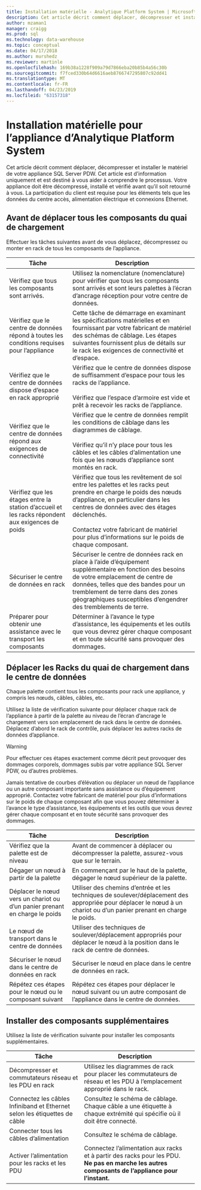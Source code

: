 ```yaml
---
title: Installation matérielle - Analytique Platform System | Microsoft Docs
description: Cet article décrit comment déplacer, décompresser et installer le matériel de votre appliance SQL Server PDW. Cet article est d’information uniquement et est destiné à vous aider à comprendre le processus. Votre appliance doit être décompressé, installé et vérifié avant qu’il soit retourné à vous. La participation du client est requise pour les éléments tels que les données du centre accès, alimentation électrique et connexions Ethernet.
author: mzaman1
manager: craigg
ms.prod: sql
ms.technology: data-warehouse
ms.topic: conceptual
ms.date: 04/17/2018
ms.author: murshedz
ms.reviewer: martinle
ms.openlocfilehash: 169b38a1228f909a79d7866eba20b85b4a56c30b
ms.sourcegitcommit: f7fced330b64d6616aeb8766747295807c92dd41
ms.translationtype: MT
ms.contentlocale: fr-FR
ms.lasthandoff: 04/23/2019
ms.locfileid: "63157318"
---
```

# <a name="hardware-installation-for-analytics-platform-system-appliance"></a>Installation matérielle pour l’appliance d’Analytique Platform System
Cet article décrit comment déplacer, décompresser et installer le matériel de votre appliance SQL Server PDW. Cet article est d’information uniquement et est destiné à vous aider à comprendre le processus. Votre appliance doit être décompressé, installé et vérifié avant qu’il soit retourné à vous. La participation du client est requise pour les éléments tels que les données du centre accès, alimentation électrique et connexions Ethernet.  
  
## <a name="BeforeMoving"></a>Avant de déplacer tous les composants du quai de chargement  
Effectuer les tâches suivantes avant de vous déplacez, décompressez ou monter en rack de tous les composants de l’appliance.  
  
|Tâche|Description|  
|--------|---------------|  
|Vérifiez que tous les composants sont arrivés.|Utilisez la nomenclature (nomenclature) pour vérifier que tous les composants sont arrivés et sont leurs palettes à l’écran d’ancrage réception pour votre centre de données.|  
|Vérifiez que le centre de données répond à toutes les conditions requises pour l’appliance|Cette tâche de démarrage en examinant les spécifications matérielles et en fournissant par votre fabricant de matériel des schémas de câblage. Les étapes suivantes fournissent plus de détails sur le rack les exigences de connectivité et d’espace.|  
|Vérifiez que le centre de données dispose d’espace en rack approprié|Vérifiez que le centre de données dispose de suffisamment d’espace pour tous les racks de l’appliance.<br /><br />Vérifiez que l’espace d’armoire est vide et prêt à recevoir les racks de l’appliance.|  
|Vérifiez que le centre de données répond aux exigences de connectivité|Vérifiez que le centre de données remplit les conditions de câblage dans les diagrammes de câblage.<br /><br />Vérifiez qu’il n’y place pour tous les câbles et les câbles d’alimentation une fois que les nœuds d’appliance sont montés en rack.|  
|Vérifiez que les étages entre la station d’accueil et les racks répondent aux exigences de poids|Vérifiez que tous les revêtement de sol entre les palettes et les racks peut prendre en charge le poids des nœuds d’appliance, en particulier dans les centres de données avec des étages déclenchés.<br /><br />Contactez votre fabricant de matériel pour plus d’informations sur le poids de chaque composant.|  
|Sécuriser le centre de données en rack|Sécuriser le centre de données rack en place à l’aide d’équipement supplémentaire en fonction des besoins de votre emplacement de centre de données, telles que des bandes pour un tremblement de terre dans des zones géographiques susceptibles d’engendrer des tremblements de terre.|  
|Préparer pour obtenir une assistance avec le transport les composants|Déterminer à l’avance le type d’assistance, les équipements et les outils que vous devrez gérer chaque composant et en toute sécurité sans provoquer des dommages.|  
  
## <a name="Moving"></a>Déplacer les Racks du quai de chargement dans le centre de données  
Chaque palette contient tous les composants pour rack une appliance, y compris les nœuds, câbles, câbles, etc.  
  
Utilisez la liste de vérification suivante pour déplacer chaque rack de l’appliance à partir de la palette au niveau de l’écran d’ancrage le chargement vers son emplacement de rack dans le centre de données. Déplacez d’abord le rack de contrôle, puis déplacer les autres racks de données d’appliance.  
  
> [!WARNING]  
> Pour effectuer ces étapes exactement comme décrit peut provoquer des dommages corporels, dommages subis par votre appliance SQL Server PDW, ou d’autres problèmes.  
>   
> Jamais tentative de courbes d’élévation ou déplacer un nœud de l’appliance ou un autre composant importante sans assistance ou d’équipement approprié. Contactez votre fabricant de matériel pour plus d’informations sur le poids de chaque composant afin que vous pouvez déterminer à l’avance le type d’assistance, les équipements et les outils que vous devrez gérer chaque composant et en toute sécurité sans provoquer des dommages.  
  
|Tâche|Description|  
|--------|---------------|  
|Vérifiez que la palette est de niveau|Avant de commencer à déplacer ou décompresser la palette, assurez-vous que sur le terrain.|  
|Dégager un nœud à partir de la palette|En commençant par le haut de la palette, dégager le nœud supérieur de la palette.|  
|Déplacer le nœud vers un chariot ou d’un panier prenant en charge le poids|Utiliser des chemins d’entrée et les techniques de soulever/déplacement des appropriée pour déplacer le nœud à un chariot ou d’un panier prenant en charge le poids.|  
|Le nœud de transport dans le centre de données|Utiliser des techniques de soulever/déplacement appropriés pour déplacer le nœud à la position dans le rack de centre de données.|  
|Sécuriser le nœud dans le centre de données en rack|Sécuriser le nœud en place dans le centre de données en rack.|  
|Répétez ces étapes pour le nœud ou le composant suivant|Répétez ces étapes pour déplacer le nœud suivant ou un autre composant de l’appliance dans le centre de données.|  
  
## <a name="AfterMoving"></a>Installer des composants supplémentaires  
Utilisez la liste de vérification suivante pour installer les composants supplémentaires.  
  
|Tâche|Description||  
|--------|---------------|-|  
|Décompresser et commutateurs réseau et les PDU en rack|Utilisez les diagrammes de rack pour placer les commutateurs de réseau et les PDU à l’emplacement approprié dans le rack.||  
|Connectez les câbles Infiniband et Ethernet selon les étiquettes de câble|Consultez le schéma de câblage. Chaque câble a une étiquette à chaque extrémité qui spécifie où il doit être connecté.||  
|Connecter tous les câbles d’alimentation|Consultez le schéma de câblage.||  
|Activer l’alimentation pour les racks et les PDU|Connectez l’alimentation aux racks et à partir des racks pour les PDU. **Ne pas en marche les autres composants de l’appliance pour l’instant.**||  
  
<!-- MISSING LINKS ## See Also  
[Common Metadata Query Examples &#40;SQL Server PDW&#41;](../sqlpdw/common-metadata-query-examples-sql-server-pdw.md)  -->  
  
